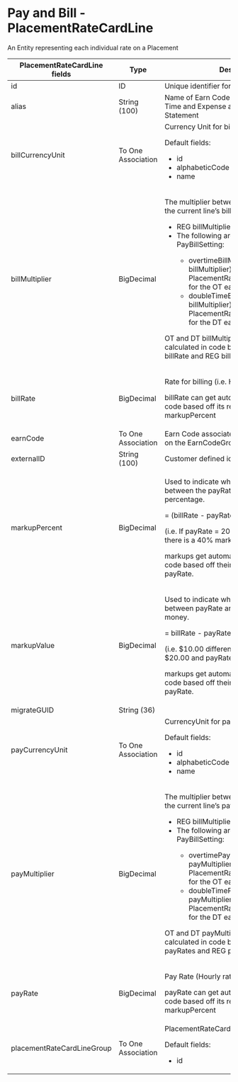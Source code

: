 # Pay and Bill - PlacementRateCardLine

An Entity representing each individual rate on a Placement


<table>
    <colgroup>
        <col width="20%" />
        <col width="20%" />
        <col width="20%" />
        <col width="20%" />
        <col width="20%" />
    </colgroup>
    <thead>
        <tr class="header">
            <th>PlacementRateCardLine fields</th>
            <th>Type</th>
            <th>Description</th>
            <th>Not null</th>
            <th>Read-only</th>
        </tr>
    </thead>
    <tbody>
        <tr class="even">
            <td>id</td>
            <td>ID</td>
            <td>Unique identifier for this entity.</td>
            <td>X</td>
            <td>X</td>
        </tr>
        <tr class="odd">
            <td>alias</td>
            <td>String (100)</td>
            <td>Name of Earn Code that will be displayed in Time and Expense and on the Invoice Statement</td>
            <td>X</td>
            <td></td>
        </tr>
        <tr class="even">
            <td>billCurrencyUnit</td>
            <td>To One Association</td>
            <td>Currency Unit for billing
                <p>Default fields:</p>
                <ul>
                    <li>id</li>
                    <li>alphabeticCode</li>
                    <li>name</li>
                </ul>                
            </td>
            <td></td>
            <td></td>
        </tr>
        <tr class="odd">
            <td>billMultiplier</td>
            <td>BigDecimal</td>
            <td>
                <p>The multiplier between the REG billRate and the current line’s billRate</p>
                <ul>
                    <li>REG billMultiplier is always 1 (read only)</li>
                    <li>The following are defaulted from PayBillSetting:</li>
                        <ul>
                            <li>overtimeBillMultiplier (OT billMultiplier) - Set on PlacementRateCardLine.billMultiplier for the OT earnCode</li>
                            <li>doubleTimeBillMultiplier (DT billMultiplier) - Set on PlacementRateCardLine.billMultiplier for the DT earnCode</li>
                        </ul>
                </ul>
                <p>OT and DT billMultipliers get automatically calculated in code based off their respective billRate and REG billRate.</p>
            </td>
            <td></td>
            <td></td>
        </tr>
        <tr class="even">
            <td>billRate</td>
            <td>BigDecimal</td>
            <td>
                <p>Rate for billing (i.e. Hourly rate)</p>
                <p>billRate can get automatically calculated in code based off its respective payRate and markupPercent</p>
            </td>
            <td>X</td>
            <td></td>
        </tr>
        <tr class="odd">
            <td>earnCode</td>
            <td>To One Association</td>
            <td>Earn Code associated with the line, based on the EarnCodeGroup </td>
            <td>X</td>
            <td></td>
        </tr>
        <tr class="even">
            <td>externalID</td>
            <td>String (100)</td>
            <td>Customer defined identifier</td>
            <td></td>
            <td></td>
        </tr>
        <tr class="odd">
            <td>markupPercent</td>
            <td>BigDecimal</td>
            <td>
                <p>Used to indicate what the difference is between the payRate and billRate as a percentage.</p>
                <p>= (billRate - payRate) / payRate</p>
                <p>(i.e. If payRate = 20 and billRate = 28 then there is a 40% markup)</p>
                <p>markups get automatically calculated in code based off their respective billRate and payRate.</p>
            </td>
            <td></td>
            <td></td>
        </tr>
        <tr class="even">
            <td>markupValue</td>
            <td>BigDecimal</td>
            <td>
                <p>Used to indicate what the difference is between payRate and billRate displayed as money.</p>
                <p>= billRate - payRate</p>
                <p>(i.e. $10.00 difference between billRate = $20.00 and payRate = $10.00)</p>
                <p>markups get automatically calculated in code based off their respective billRate and payRate.</p>
            </td>
            <td></td>
            <td>X</td>
        </tr>
        <tr class="odd">
            <td>migrateGUID</td>
            <td>String (36)</td>
            <td></td>
            <td></td>
            <td></td>
        </tr>
        <tr class="even">
            <td>payCurrencyUnit</td>
            <td>To One Association</td>
            <td>CurrencyUnit for payroll
                <p>Default fields:</p>
                <ul>
                    <li>id</li>
                    <li>alphabeticCode</li>
                    <li>name</li>
                </ul>                
            </td>
            <td></td>
            <td></td>
        </tr>
        <tr class="odd">
            <td>payMultiplier</td>
            <td>BigDecimal</td>
            <td>
            <p>The multiplier between the REG payRate and the current line’s payRate</p>
                <ul>
                    <li>REG billMultiplier is always 1 (read only)</li>
                    <li>The following are defaulted from PayBillSetting:</li>
                        <ul>
                            <li>overtimePayMultiplier (OT payMultiplier) - Set on PlacementRateCardLine.payMultiplier  for the OT earnCode</li>
                            <li>doubleTimePayMultiplier (DT payMultiplier) - Set on PlacementRateCardLine.payMultiplier  for the DT earnCode</li>
                        </ul>
                </ul>
                <p>OT and DT payMultipliers get automatically calculated in code based off their respective payRates and REG payRate.</p>
            <td></td>
            <td></td>
        </tr>
        <tr class="even">
            <td>payRate</td>
            <td>BigDecimal</td>
            <td>
                <p>Pay Rate (Hourly rate)</p>
                <p>payRate can get automatically calculated in code based off its respective billRate and markupPercent</p>
            </td>
            <td>X</td>
            <td></td>
        </tr>
        <tr class="odd">
            <td>placementRateCardLineGroup</td>
            <td>To One Association</td>
            <td>PlacementRateCardLineGroup
                <p>Default fields:</p>
                <ul>
                    <li>id</li>
                </ul>                              
            </td>
            <td></td>
            <td></td>
        </tr>
    </tbody>
</table>
